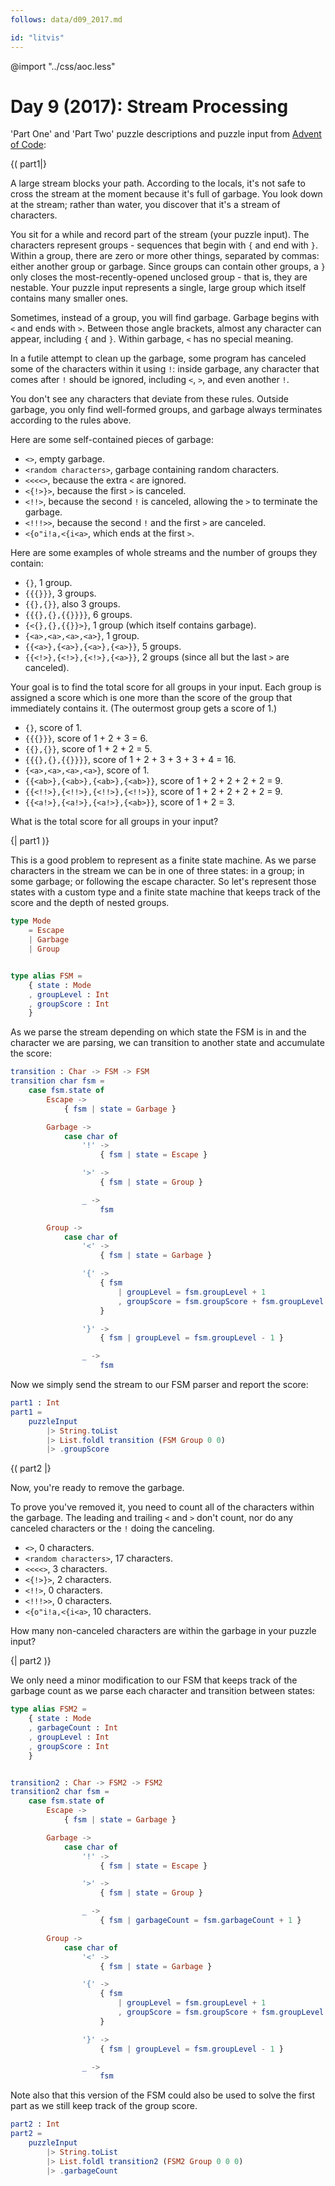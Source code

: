 ```yaml
---
follows: data/d09_2017.md

id: "litvis"
---
```


@import "../css/aoc.less"

# Day 9 (2017): Stream Processing

'Part One' and 'Part Two' puzzle descriptions and puzzle input from [Advent of Code](https://adventofcode.com/2017/day/9):

{( part1|}

A large stream blocks your path. According to the locals, it's not safe to cross the stream at the moment because it's full of garbage. You look down at the stream; rather than water, you discover that it's a stream of characters.

You sit for a while and record part of the stream (your puzzle input). The characters represent groups - sequences that begin with `{` and end with `}`. Within a group, there are zero or more other things, separated by commas: either another group or garbage. Since groups can contain other groups, a `}` only closes the most-recently-opened unclosed group - that is, they are nestable. Your puzzle input represents a single, large group which itself contains many smaller ones.

Sometimes, instead of a group, you will find garbage. Garbage begins with `<` and ends with `>`. Between those angle brackets, almost any character can appear, including `{` and `}`. Within garbage, `<` has no special meaning.

In a futile attempt to clean up the garbage, some program has canceled some of the characters within it using `!`: inside garbage, any character that comes after `!` should be ignored, including `<`, `>`, and even another `!`.

You don't see any characters that deviate from these rules. Outside garbage, you only find well-formed groups, and garbage always terminates according to the rules above.

Here are some self-contained pieces of garbage:

- `<>`, empty garbage.
- `<random characters>`, garbage containing random characters.
- `<<<<>`, because the extra `<` are ignored.
- `<{!>}>`, because the first `>` is canceled.
- `<!!>`, because the second `!` is canceled, allowing the `>` to terminate the garbage.
- `<!!!>>`, because the second `!` and the first `>` are canceled.
- `<{o"i!a,<{i<a>`, which ends at the first `>`.

Here are some examples of whole streams and the number of groups they contain:

- `{}`, 1 group.
- `{{{}}}`, 3 groups.
- `{{},{}}`, also 3 groups.
- `{{{},{},{{}}}}`, 6 groups.
- `{<{},{},{{}}>}`, 1 group (which itself contains garbage).
- `{<a>,<a>,<a>,<a>}`, 1 group.
- `{{<a>},{<a>},{<a>},{<a>}}`, 5 groups.
- `{{<!>},{<!>},{<!>},{<a>}}`, 2 groups (since all but the last `>` are canceled).

Your goal is to find the total score for all groups in your input. Each group is assigned a score which is one more than the score of the group that immediately contains it. (The outermost group gets a score of 1.)

- `{}`, score of 1.
- `{{{}}}`, score of 1 + 2 + 3 = 6.
- `{{},{}}`, score of 1 + 2 + 2 = 5.
- `{{{},{},{{}}}}`, score of 1 + 2 + 3 + 3 + 3 + 4 = 16.
- `{<a>,<a>,<a>,<a>}`, score of 1.
- `{{<ab>},{<ab>},{<ab>},{<ab>}}`, score of 1 + 2 + 2 + 2 + 2 = 9.
- `{{<!!>},{<!!>},{<!!>},{<!!>}}`, score of 1 + 2 + 2 + 2 + 2 = 9.
- `{{<a!>},{<a!>},{<a!>},{<ab>}}`, score of 1 + 2 = 3.

What is the total score for all groups in your input?

{| part1 )}

This is a good problem to represent as a finite state machine. As we parse characters in the stream we can be in one of three states: in a group; in some garbage; or following the escape character. So let's represent those states with a custom type and a finite state machine that keeps track of the score and the depth of nested groups.

```elm {l}
type Mode
    = Escape
    | Garbage
    | Group


type alias FSM =
    { state : Mode
    , groupLevel : Int
    , groupScore : Int
    }
```

As we parse the stream depending on which state the FSM is in and the character we are parsing, we can transition to another state and accumulate the score:

```elm {l}
transition : Char -> FSM -> FSM
transition char fsm =
    case fsm.state of
        Escape ->
            { fsm | state = Garbage }

        Garbage ->
            case char of
                '!' ->
                    { fsm | state = Escape }

                '>' ->
                    { fsm | state = Group }

                _ ->
                    fsm

        Group ->
            case char of
                '<' ->
                    { fsm | state = Garbage }

                '{' ->
                    { fsm
                        | groupLevel = fsm.groupLevel + 1
                        , groupScore = fsm.groupScore + fsm.groupLevel + 1
                    }

                '}' ->
                    { fsm | groupLevel = fsm.groupLevel - 1 }

                _ ->
                    fsm
```

Now we simply send the stream to our FSM parser and report the score:

```elm {l r}
part1 : Int
part1 =
    puzzleInput
        |> String.toList
        |> List.foldl transition (FSM Group 0 0)
        |> .groupScore
```

{( part2 |}

Now, you're ready to remove the garbage.

To prove you've removed it, you need to count all of the characters within the garbage. The leading and trailing `<` and `>` don't count, nor do any canceled characters or the `!` doing the canceling.

- `<>`, 0 characters.
- `<random characters>`, 17 characters.
- `<<<<>`, 3 characters.
- `<{!>}>`, 2 characters.
- `<!!>`, 0 characters.
- `<!!!>>`, 0 characters.
- `<{o"i!a,<{i<a>`, 10 characters.

How many non-canceled characters are within the garbage in your puzzle input?

{| part2 )}

We only need a minor modification to our FSM that keeps track of the garbage count as we parse each character and transition between states:

```elm {l}
type alias FSM2 =
    { state : Mode
    , garbageCount : Int
    , groupLevel : Int
    , groupScore : Int
    }


transition2 : Char -> FSM2 -> FSM2
transition2 char fsm =
    case fsm.state of
        Escape ->
            { fsm | state = Garbage }

        Garbage ->
            case char of
                '!' ->
                    { fsm | state = Escape }

                '>' ->
                    { fsm | state = Group }

                _ ->
                    { fsm | garbageCount = fsm.garbageCount + 1 }

        Group ->
            case char of
                '<' ->
                    { fsm | state = Garbage }

                '{' ->
                    { fsm
                        | groupLevel = fsm.groupLevel + 1
                        , groupScore = fsm.groupScore + fsm.groupLevel + 1
                    }

                '}' ->
                    { fsm | groupLevel = fsm.groupLevel - 1 }

                _ ->
                    fsm
```

Note also that this version of the FSM could also be used to solve the first part as we still keep track of the group score.

```elm {l r }
part2 : Int
part2 =
    puzzleInput
        |> String.toList
        |> List.foldl transition2 (FSM2 Group 0 0 0)
        |> .garbageCount
```
